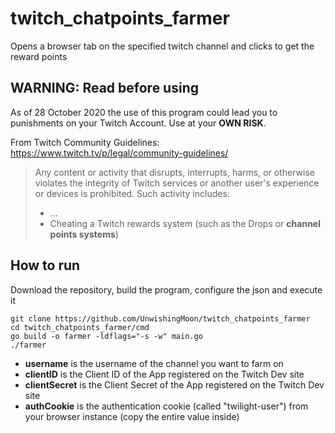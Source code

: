 # twitch_chatpoints_farmer
Opens a browser tab on the specified twitch channel and clicks to get the reward points

## WARNING: Read before using
As of 28 October 2020 the use of this program could lead you to punishments on your Twitch Account. Use at your **OWN RISK**.

From Twitch Community Guidelines: https://www.twitch.tv/p/legal/community-guidelines/
> Any content or activity that disrupts, interrupts, harms, or otherwise violates the integrity of Twitch services or another user's experience or devices is prohibited. Such activity includes:
>- ...
>- Cheating a Twitch rewards system (such as the Drops or **channel points systems**)

## How to run
Download the repository, build the program, configure the json and execute it
```
git clone https://github.com/UnwishingMoon/twitch_chatpoints_farmer
cd twitch_chatpoints_farmer/cmd
go build -o farmer -ldflags="-s -w" main.go
./farmer
```
- **username** is the username of the channel you want to farm on
- **clientID** is the Client ID of the App registered on the Twitch Dev site
- **clientSecret** is the Client Secret of the App registered on the Twitch Dev site
- **authCookie** is the authentication cookie (called "twilight-user") from your browser instance (copy the entire value inside)
